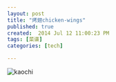 ```yaml
---
layout: post
title: "烤翅chicken-wings"
published: true
created:  2014 Jul 12 11:00:23 PM
tags: [菜谱]
categories: [tech]

---
```



![kaochi](/images/kaochi-chicken-wings.JPG "kaochi")
